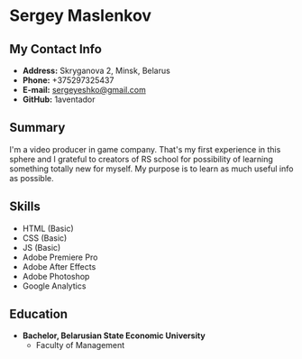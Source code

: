 # Sergey Maslenkov
## My Contact Info
* **Address:** Skryganova 2, Minsk, Belarus  
* **Phone:** +375297325437
* **E-mail:** sergeyeshko@gmail.com
* **GitHub:** 1aventador 
## Summary
  I'm a video producer in game company. That's my first experience in this sphere and I grateful to сreators of RS school for possibility of learning something totally new for myself. My purpose is to learn as much useful info as possible.
## Skills
* HTML (Basic)
* CSS (Basic)
* JS (Basic) 
* Adobe Premiere Pro
* Adobe After Effects
* Adobe Photoshop
* Google Analytics
## Education
* **Bachelor, Belarusian State Economic University**
    + Faculty of Management